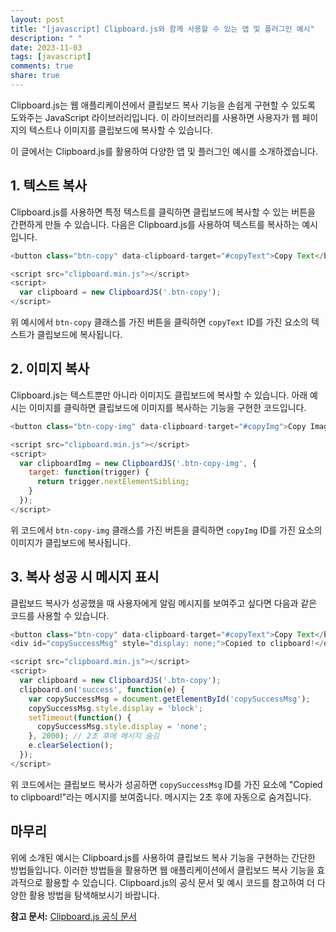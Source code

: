 ```yaml
---
layout: post
title: "[javascript] Clipboard.js와 함께 사용할 수 있는 앱 및 플러그인 예시"
description: " "
date: 2023-11-03
tags: [javascript]
comments: true
share: true
---
```


Clipboard.js는 웹 애플리케이션에서 클립보드 복사 기능을 손쉽게 구현할 수 있도록 도와주는 JavaScript 라이브러리입니다. 이 라이브러리를 사용하면 사용자가 웹 페이지의 텍스트나 이미지를 클립보드에 복사할 수 있습니다.

이 글에서는 Clipboard.js를 활용하여 다양한 앱 및 플러그인 예시를 소개하겠습니다.

## 1. 텍스트 복사

Clipboard.js를 사용하면 특정 텍스트를 클릭하면 클립보드에 복사할 수 있는 버튼을 간편하게 만들 수 있습니다. 다음은 Clipboard.js를 사용하여 텍스트를 복사하는 예시입니다.

```javascript
<button class="btn-copy" data-clipboard-target="#copyText">Copy Text</button>

<script src="clipboard.min.js"></script>
<script>
  var clipboard = new ClipboardJS('.btn-copy');
</script>
```

위 예시에서 `btn-copy` 클래스를 가진 버튼을 클릭하면 `copyText` ID를 가진 요소의 텍스트가 클립보드에 복사됩니다.

## 2. 이미지 복사

Clipboard.js는 텍스트뿐만 아니라 이미지도 클립보드에 복사할 수 있습니다. 아래 예시는 이미지를 클릭하면 클립보드에 이미지를 복사하는 기능을 구현한 코드입니다.

```javascript
<button class="btn-copy-img" data-clipboard-target="#copyImg">Copy Image</button>

<script src="clipboard.min.js"></script>
<script>
  var clipboardImg = new ClipboardJS('.btn-copy-img', {
    target: function(trigger) {
      return trigger.nextElementSibling;
    }
  });
</script>
```

위 코드에서 `btn-copy-img` 클래스를 가진 버튼을 클릭하면 `copyImg` ID를 가진 요소의 이미지가 클립보드에 복사됩니다.

## 3. 복사 성공 시 메시지 표시

클립보드 복사가 성공했을 때 사용자에게 알림 메시지를 보여주고 싶다면 다음과 같은 코드를 사용할 수 있습니다.

```javascript
<button class="btn-copy" data-clipboard-target="#copyText">Copy Text</button>
<div id="copySuccessMsg" style="display: none;">Copied to clipboard!</div>

<script src="clipboard.min.js"></script>
<script>
  var clipboard = new ClipboardJS('.btn-copy');
  clipboard.on('success', function(e) {
    var copySuccessMsg = document.getElementById('copySuccessMsg');
    copySuccessMsg.style.display = 'block';
    setTimeout(function() {
      copySuccessMsg.style.display = 'none';
    }, 2000); // 2초 후에 메시지 숨김
    e.clearSelection();
  });
</script>
```

위 코드에서는 클립보드 복사가 성공하면 `copySuccessMsg` ID를 가진 요소에 "Copied to clipboard!"라는 메시지를 보여줍니다. 메시지는 2초 후에 자동으로 숨겨집니다.

## 마무리

위에 소개된 예시는 Clipboard.js를 사용하여 클립보드 복사 기능을 구현하는 간단한 방법들입니다. 이러한 방법들을 활용하면 웹 애플리케이션에서 클립보드 복사 기능을 효과적으로 활용할 수 있습니다. Clipboard.js의 공식 문서 및 예시 코드를 참고하여 더 다양한 활용 방법을 탐색해보시기 바랍니다.

**참고 문서:** [Clipboard.js 공식 문서](https://clipboardjs.com/)